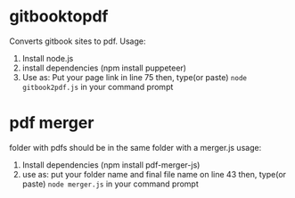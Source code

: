 # gitbooktopdf
Converts gitbook sites to pdf.
Usage:
1. Install node.js
2. install dependencies (npm install puppeteer)
3. Use as: Put your page link in line 75
then,
type(or paste) `node gitbook2pdf.js` in your command prompt


# pdf merger
folder with pdfs should be in the same folder with a merger.js
usage:
1. Install dependencies (npm install pdf-merger-js)
2. use as: put your folder name and final file name on line 43 then, type(or paste) `node merger.js` in your command prompt
